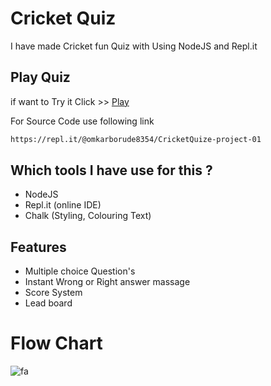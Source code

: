 # Cricket Quiz

I have made Cricket fun Quiz with Using NodeJS and Repl.it 

## Play Quiz

if want to Try it Click >> [Play](https://repl.it/@omkarborude8354/CricketQuize-project-01?embed=1&output=1#index.js) 

For Source Code use following link
```bash
https://repl.it/@omkarborude8354/CricketQuize-project-01
```

## Which tools I have use for this ?
* NodeJS
* Repl.it (online IDE)
* Chalk  (Styling, Colouring Text) 

## Features 
* Multiple choice Question's
* Instant Wrong or Right answer massage 
* Score System 
* Lead board

# Flow Chart 
![fa](https://user-images.githubusercontent.com/58505700/99904621-02771b00-2cf2-11eb-9bfe-0af4f4fa76fd.png)
